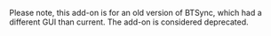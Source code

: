 Please note, this add-on is for an old version of BTSync, which had a different GUI than current. The add-on is considered deprecated.
